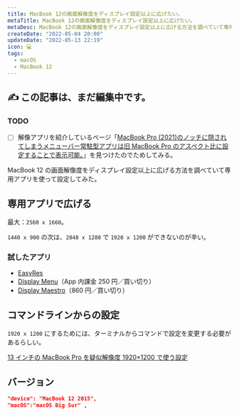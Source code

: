 ```yaml
---
title: MacBook 12の画面解像度をディスプレイ設定以上に広げたい。
metaTitle: MacBook 12の画面解像度をディスプレイ設定以上に広げたい。
metaDesc: MacBook 12の画面解像度をディスプレイ設定以上に広げる方法を調べていて専用アプリを使って設定してみた。
createDate: "2022-05-04 20:00"
updateDate: "2022-05-13 22:19"
icon: 💻
tags:
  - macOS
  - MacBook 12
---
```


## ✍️ この記事は、まだ編集中です。

### TODO

- [ ] 解像アプリを紹介しているページ「[MacBook Pro (2021)のノッチに隠されてしまうメニューバー常駐型アプリは旧 MacBook Pro のアスペクト比に設定することで表示可能。](https://applech2.com/archives/20211112-macbook-pro-notch-glich.html)」を見つけたのでためしてみる。

MacBook 12 の画面解像度をディスプレイ設定以上に広げる方法を調べていて専用アプリを使って設定してみた。

## 専用アプリで広げる

最大：`2560 x 1660`。

`1440 x 900` の次は、`2048 x 1280` で `1920 x 1200` ができないのが辛い。

### 試したアプリ

- [EasyRes](https://apps.apple.com/jp/app/easyres/id688211836?mt=12)
- [Display Menu](https://apps.apple.com/jp/app/display-menu/id549083868?mt=12)（App 内課金 250 円／買い切り）
- [Display Maestro](https://apps.apple.com/jp/app/display-maestro/id414546485?mt=12)（860 円／買い切り）

## コマンドラインからの設定

`1920 x 1200` にするためには、ターミナルからコマンドで設定を変更する必要があるらしい。

[13 インチの MacBook Pro を疑似解像度 1920×1200 で使う設定](https://dev.classmethod.jp/articles/macbookpro-13inch-1920x1200/)

## バージョン

```json
"device": "MacBook 12 2015",
"macOS":"macOS Big Sur" ,
```
